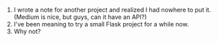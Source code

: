 1. I wrote a note for another project and realized I had nowhere to put it. (Medium is nice, but guys, can it have an API?)
2. I've been meaning to try a small Flask project for a while now.
3. Why not?
